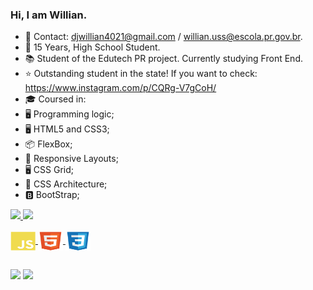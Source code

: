 ### Hi, I am Willian.

- 📧 Contact: djwillian4021@gmail.com / willian.uss@escola.pr.gov.br.
- 📓 15 Years, High School Student.
- 📚 Student of the Edutech PR project. Currently studying Front End.
- ⭐ Outstanding student in the state! If you want to check: https://www.instagram.com/p/CQRg-V7gCoH/
- 🎓 Coursed in:
- 🖥️ Programming logic;
- 🖥️ HTML5 and CSS3;
- 📦 FlexBox;
- 📱 Responsive Layouts;
- 🖥️ CSS Grid;
- 📂 CSS Architecture;
- 🅱️ BootStrap;

<div>
  <a href="https://github.com/WillianMateusUss">
  <img height="160em" src="https://github-readme-stats.vercel.app/api?username=WillianMateusUss&show_icons=true&theme=dark&include_all_commits=true&count_private=true"/>
  <img height="160em" src="https://github-readme-stats.vercel.app/api/top-langs/?username=WillianMateusUss&layout=compact&langs_count=7&theme=dark"/>
</div>

 <div style="display: inline_block"><br>
  <img align="center" alt="Rafa-Js" height="30" width="40" src="https://raw.githubusercontent.com/devicons/devicon/master/icons/javascript/javascript-plain.svg">
  <img align="center" alt="Rafa-HTML" height="30" width="40" src="https://raw.githubusercontent.com/devicons/devicon/master/icons/html5/html5-original.svg">
  <img align="center" alt="Rafa-CSS" height="30" width="40" src="https://raw.githubusercontent.com/devicons/devicon/master/icons/css3/css3-original.svg">
</div>
  
  ##
  
<div> 
  <a href="https://www.instagram.com/willian_uss/" target="_blank"><img src="https://img.shields.io/badge/-Instagram-%23E4405F?style=for-the-badge&logo=instagram&logoColor=white" target="_blank"></a>
  <a href = "mailto:djwillian4021@gmail.com"><img src="https://img.shields.io/badge/-Gmail-%23333?style=for-the-badge&logo=gmail&logoColor=white" target="_blank"></a>
</div>
